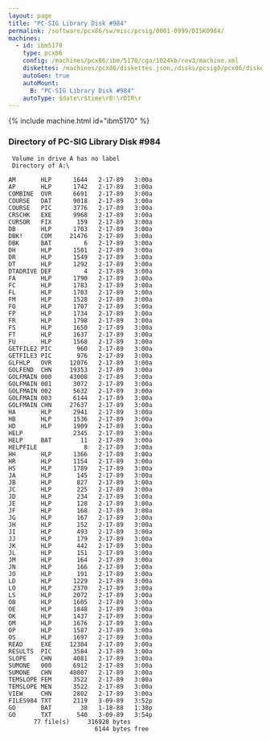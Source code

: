 ```yaml
---
layout: page
title: "PC-SIG Library Disk #984"
permalink: /software/pcx86/sw/misc/pcsig/0001-0999/DISK0984/
machines:
  - id: ibm5170
    type: pcx86
    config: /machines/pcx86/ibm/5170/cga/1024kb/rev3/machine.xml
    diskettes: /machines/pcx86/diskettes.json,/disks/pcsig0/pcx86/diskettes.json
    autoGen: true
    autoMount:
      B: "PC-SIG Library Disk #984"
    autoType: $date\r$time\rB:\rDIR\r
---
```


{% include machine.html id="ibm5170" %}

### Directory of PC-SIG Library Disk #984

     Volume in drive A has no label
     Directory of A:\

    AM       HLP      1644   2-17-89   3:00a
    AP       HLP      1742   2-17-89   3:00a
    COMBINE  OVR      6691   2-17-89   3:00a
    COURSE   DAT      9018   2-17-89   3:00a
    COURSE   PIC      3776   2-17-89   3:00a
    CRSCHK   EXE      9968   2-17-89   3:00a
    CURSOR   FIX       159   2-17-89   3:00a
    DB       HLP      1703   2-17-89   3:00a
    DBK!     COM     21476   2-17-89   3:00a
    DBK      BAT         6   2-17-89   3:00a
    DH       HLP      1501   2-17-89   3:00a
    DR       HLP      1549   2-17-89   3:00a
    DT       HLP      1292   2-17-89   3:00a
    DTADRIVE DEF         4   2-17-89   3:00a
    FA       HLP      1790   2-17-89   3:00a
    FC       HLP      1783   2-17-89   3:00a
    FL       HLP      1703   2-17-89   3:00a
    FM       HLP      1528   2-17-89   3:00a
    FO       HLP      1707   2-17-89   3:00a
    FP       HLP      1734   2-17-89   3:00a
    FR       HLP      1798   2-17-89   3:00a
    FS       HLP      1650   2-17-89   3:00a
    FT       HLP      1637   2-17-89   3:00a
    FU       HLP      1568   2-17-89   3:00a
    GETFILE2 PIC       960   2-17-89   3:00a
    GETFILE3 PIC       976   2-17-89   3:00a
    GLFHLP   OVR     12076   2-17-89   3:00a
    GOLFEND  CHN     19353   2-17-89   3:00a
    GOLFMAIN 000     43008   2-17-89   3:00a
    GOLFMAIN 001      3072   2-17-89   3:00a
    GOLFMAIN 002      5632   2-17-89   3:00a
    GOLFMAIN 003      6144   2-17-89   3:00a
    GOLFMAIN CHN     27637   2-17-89   3:00a
    HA       HLP      2941   2-17-89   3:00a
    HB       HLP      1536   2-17-89   3:00a
    HD       HLP      1909   2-17-89   3:00a
    HELP              2345   2-17-89   3:00a
    HELP     BAT        11   2-17-89   3:00a
    HELPFILE             8   2-17-89   3:00a
    HH       HLP      1366   2-17-89   3:00a
    HR       HLP      1154   2-17-89   3:00a
    HS       HLP      1789   2-17-89   3:00a
    JA       HLP       145   2-17-89   3:00a
    JB       HLP       827   2-17-89   3:00a
    JC       HLP       225   2-17-89   3:00a
    JD       HLP       234   2-17-89   3:00a
    JE       HLP       128   2-17-89   3:00a
    JF       HLP       168   2-17-89   3:00a
    JG       HLP       167   2-17-89   3:00a
    JH       HLP       152   2-17-89   3:00a
    JI       HLP       493   2-17-89   3:00a
    JJ       HLP       179   2-17-89   3:00a
    JK       HLP       442   2-17-89   3:00a
    JL       HLP       151   2-17-89   3:00a
    JM       HLP       164   2-17-89   3:00a
    JN       HLP       166   2-17-89   3:00a
    JO       HLP       191   2-17-89   3:00a
    LD       HLP      1229   2-17-89   3:00a
    LO       HLP      2370   2-17-89   3:00a
    LS       HLP      2072   2-17-89   3:00a
    OB       HLP      1605   2-17-89   3:00a
    OE       HLP      1848   2-17-89   3:00a
    OK       HLP      1437   2-17-89   3:00a
    OM       HLP      1676   2-17-89   3:00a
    OP       HLP      1587   2-17-89   3:00a
    OS       HLP      1697   2-17-89   3:00a
    READ     EXE     12304   2-17-89   3:00a
    RESULTS  PIC      3584   2-17-89   3:00a
    SLOPE    CHN      4081   2-17-89   3:00a
    SUMONE   000      6912   2-17-89   3:00a
    SUMONE   CHN     48807   2-17-89   3:00a
    TEMSLOPE FEM      3522   2-17-89   3:00a
    TEMSLOPE MEN      3522   2-17-89   3:00a
    VIEW     CHN      2802   2-17-89   3:00a
    FILES984 TXT      2119   3-09-89   3:52p
    GO       BAT        38   1-18-88   1:38p
    GO       TXT       540   3-09-89   3:54p
           77 file(s)     316928 bytes
                            6144 bytes free
